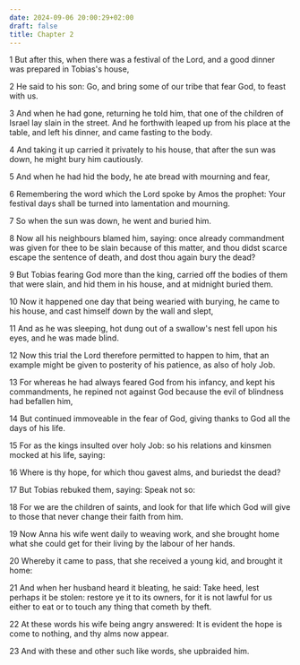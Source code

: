 ```yaml
---
date: 2024-09-06 20:00:29+02:00
draft: false
title: Chapter 2
---
```




1 But after this, when there was a festival of the Lord, and a good dinner was prepared in Tobias's house,

2 He said to his son: Go, and bring some of our tribe that fear God, to feast with us.

3 And when he had gone, returning he told him, that one of the children of Israel lay slain in the street. And he forthwith leaped up from his place at the table, and left his dinner, and came fasting to the body.

4 And taking it up carried it privately to his house, that after the sun was down, he might bury him cautiously.

5 And when he had hid the body, he ate bread with mourning and fear,

6 Remembering the word which the Lord spoke by Amos the prophet: Your festival days shall be turned into lamentation and mourning.

7 So when the sun was down, he went and buried him.

8 Now all his neighbours blamed him, saying: once already commandment was given for thee to be slain because of this matter, and thou didst scarce escape the sentence of death, and dost thou again bury the dead?

9 But Tobias fearing God more than the king, carried off the bodies of them that were slain, and hid them in his house, and at midnight buried them.

10 Now it happened one day that being wearied with burying, he came to his house, and cast himself down by the wall and slept,

11 And as he was sleeping, hot dung out of a swallow's nest fell upon his eyes, and he was made blind.

12 Now this trial the Lord therefore permitted to happen to him, that an example might be given to posterity of his patience, as also of holy Job.

13 For whereas he had always feared God from his infancy, and kept his commandments, he repined not against God because the evil of blindness had befallen him,

14 But continued immoveable in the fear of God, giving thanks to God all the days of his life.

15 For as the kings insulted over holy Job: so his relations and kinsmen mocked at his life, saying:

16 Where is thy hope, for which thou gavest alms, and buriedst the dead?

17 But Tobias rebuked them, saying: Speak not so:

18 For we are the children of saints, and look for that life which God will give to those that never change their faith from him.

19 Now Anna his wife went daily to weaving work, and she brought home what she could get for their living by the labour of her hands.

20 Whereby it came to pass, that she received a young kid, and brought it home:

21 And when her husband heard it bleating, he said: Take heed, lest perhaps it be stolen: restore ye it to its owners, for it is not lawful for us either to eat or to touch any thing that cometh by theft.

22 At these words his wife being angry answered: It is evident the hope is come to nothing, and thy alms now appear.

23 And with these and other such like words, she upbraided him.

